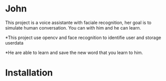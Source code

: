 # John
This project is a voice assistante with faciale recognition, her goal is to simulate human conversation. You can with him and he can learn.

*This project use opencv and face recognition to identifie user and storage userdata

*He are able to learn and save the new word that you learn to him.

# Installation


